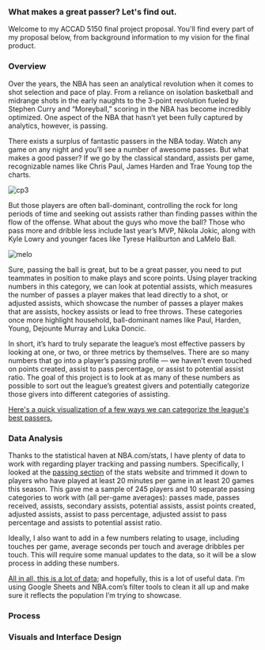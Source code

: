 ### What makes a great passer? Let's find out.

Welcome to my ACCAD 5150 final project proposal. You'll find every part of my proposal below, from background information to my vision for the final product.

### Overview

Over the years, the NBA has seen an analytical revolution when it comes to shot selection and pace of play. From a reliance on isolation basketball and midrange shots in the early naughts to the 3-point revolution fueled by Stephen Curry and “Moreyball,” scoring in the NBA has become incredibly optimized. One aspect of the NBA that hasn’t yet been fully captured by analytics, however, is passing. 

There exists a surplus of fantastic passers in the NBA today. Watch any game on any night and you’ll see a number of awesome passes. But what makes a good passer? If we go by the classical standard, assists per game, recognizable names like Chris Paul, James Harden and Trae Young top the charts. 

![cp3](https://user-images.githubusercontent.com/94984667/160941564-7536f037-71e0-45d0-beb0-8fd3dca603a9.gif)

But those players are often ball-dominant, controlling the rock for long periods of time and seeking out assists rather than finding passes within the flow of the offense. What about the guys who move the ball? Those who pass more and dribble less include last year’s MVP, Nikola Jokic, along with Kyle Lowry and younger faces like Tyrese Haliburton and LaMelo Ball.

![melo](https://user-images.githubusercontent.com/94984667/160941730-449ee133-7e4c-4d42-b53a-93a66d88789f.gif)

Sure, passing the ball is great, but to be a great passer, you need to put teammates in position to make plays and score points. Using player tracking numbers in this category, we can look at potential assists, which measures the number of passes a player makes that lead directly to a shot, or adjusted assists, which showcase the number of passes a player makes that are assists, hockey assists or lead to free throws. These categories once more highlight household, ball-dominant names like Paul, Harden, Young, Dejounte Murray and Luka Doncic.

In short, it’s hard to truly separate the league’s most effective passers by looking at one, or two, or three metrics by themselves. There are so many numbers that go into a player’s passing profile — we haven’t even touched on points created, assist to pass percentage, or assist to potential assist ratio. The goal of this project is to look at as many of these numbers as possible to sort out the league’s greatest givers and potentially categorize those givers into different categories of assisting. 

[Here's a quick visualization of a few ways we can categorize the league's best passers.](https://public.flourish.studio/visualisation/9196372/)

### Data Analysis

Thanks to the statistical haven at NBA.com/stats, I have plenty of data to work with regarding player tracking and passing numbers. Specifically, I looked at the [passing section](https://www.nba.com/stats/players/passing/) of the stats website and trimmed it down to players who have played at least 20 minutes per game in at least 20 games this season. This gave me a sample of 245 players and 10 separate passing categories to work with (all per-game averages): passes made, passes received, assists, secondary assists, potential assists, assist points created, adjusted assists, assist to pass percentage, adjusted assist to pass percentage and assists to potential assist ratio.

Ideally, I also want to add in a few numbers relating to usage, including touches per game, average seconds per touch and average dribbles per touch. This will require some manual updates to the data, so it will be a slow process in adding these numbers.

[All in all, this is a lot of data](https://docs.google.com/spreadsheets/d/1E78NJZYuh5qPWUcDa0uNp7XtX23HkEYFnBKXRaJTEl0/edit?usp=sharing); and hopefully, this is a lot of useful data. I’m using Google Sheets and NBA.com’s filter tools to clean it all up and make sure it reflects the population I’m trying to showcase.

### Process



### Visuals and Interface Design
